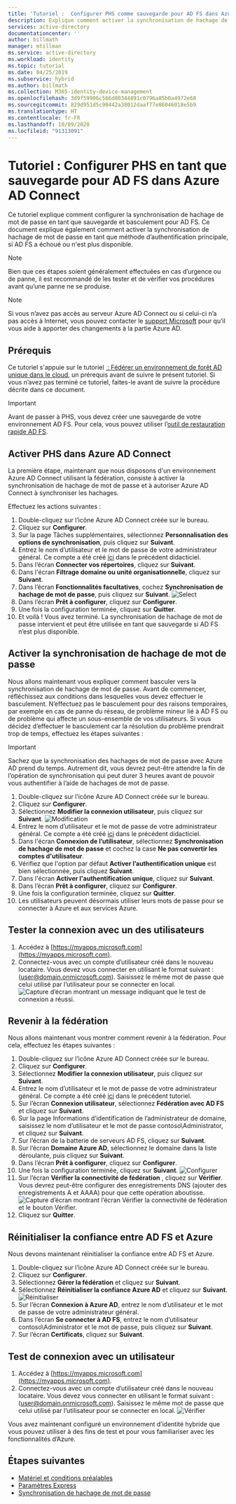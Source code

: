 ```yaml
---
title: 'Tutoriel :  Configurer PHS comme sauvegarde pour AD FS dans Azure AD Connect | Microsoft Docs'
description: Explique comment activer la synchronisation de hachage de mot de passe en tant que sauvegarde et pour AD FS.
services: active-directory
documentationcenter: ''
author: billmath
manager: mtillman
ms.service: active-directory
ms.workload: identity
ms.topic: tutorial
ms.date: 04/25/2019
ms.subservice: hybrid
ms.author: billmath
ms.collection: M365-identity-device-management
ms.openlocfilehash: 3d9f59906c566d80344891c0796a85b0a4972e68
ms.sourcegitcommit: 829d951d5c90442a38012daaf77e86046018e5b9
ms.translationtype: HT
ms.contentlocale: fr-FR
ms.lasthandoff: 10/09/2020
ms.locfileid: "91313091"
---
```

# <a name="tutorial--setting-up-phs-as-backup-for-ad-fs-in-azure-ad-connect"></a>Tutoriel :  Configurer PHS en tant que sauvegarde pour AD FS dans Azure AD Connect

Ce tutoriel explique comment configurer la synchronisation de hachage de mot de passe en tant que sauvegarde et basculement pour AD FS.  Ce document explique également comment activer la synchronisation de hachage de mot de passe en tant que méthode d’authentification principale, si AD FS a échoué ou n'est plus disponible.

>[!NOTE] 
>Bien que ces étapes soient généralement effectuées en cas d’urgence ou de panne, il est recommandé de les tester et de vérifier vos procédures avant qu’une panne ne se produise.

>[!NOTE]
>Si vous n’avez pas accès au serveur Azure AD Connect ou si celui-ci n’a pas accès à Internet, vous pouvez contacter le [support Microsoft](https://support.microsoft.com/en-us/contactus/) pour qu’il vous aide à apporter des changements à la partie Azure AD.

## <a name="prerequisites"></a>Prérequis
Ce tutoriel s'appuie sur le tutoriel [ : Fédérer un environnement de forêt AD unique dans le cloud](tutorial-federation.md), un prérequis avant de suivre le présent tutoriel.  Si vous n’avez pas terminé ce tutoriel, faites-le avant de suivre la procédure décrite dans ce document.

>[!IMPORTANT]
>Avant de passer à PHS, vous devez créer une sauvegarde de votre environnement AD FS.  Pour cela, vous pouvez utiliser l’[outil de restauration rapide AD FS](/windows-server/identity/ad-fs/operations/ad-fs-rapid-restore-tool#how-to-use-the-tool).

## <a name="enable-phs-in-azure-ad-connect"></a>Activer PHS dans Azure AD Connect
La première étape, maintenant que nous disposons d'un environnement Azure AD Connect utilisant la fédération, consiste à activer la synchronisation de hachage de mot de passe et à autoriser Azure AD Connect à synchroniser les hachages.

Effectuez les actions suivantes :

1.  Double-cliquez sur l’icône Azure AD Connect créée sur le bureau.
2.  Cliquez sur **Configurer**.
3.  Sur la page Tâches supplémentaires, sélectionnez **Personnalisation des options de synchronisation**, puis cliquez sur **Suivant**.
4.  Entrez le nom d’utilisateur et le mot de passe de votre administrateur général.  Ce compte a été créé [ici](tutorial-federation.md#create-a-global-administrator-in-azure-ad) dans le précédent didacticiel.
5.  Dans l’écran **Connecter vos répertoires**, cliquez sur **Suivant**.
6.  Dans l'écran **Filtrage domaine ou unité organisationnelle**, cliquez sur **Suivant**.
7.  Dans l’écran **Fonctionnalités facultatives**, cochez **Synchronisation de hachage de mot de passe**, puis cliquez sur **Suivant**.
![Select](media/tutorial-phs-backup/backup1.png)</br>
8.  Dans l’écran **Prêt à configurer**, cliquez sur **Configurer**.
9.  Une fois la configuration terminée, cliquez sur **Quitter**.
10. Et voilà !  Vous avez terminé.  La synchronisation de hachage de mot de passe intervient et peut être utilisée en tant que sauvegarde si AD FS n’est plus disponible.

## <a name="switch-to-password-hash-synchronization"></a>Activer la synchronisation de hachage de mot de passe
Nous allons maintenant vous expliquer comment basculer vers la synchronisation de hachage de mot de passe. Avant de commencer, réfléchissez aux conditions dans lesquelles vous devez effectuer le basculement. N’effectuez pas le basculement pour des raisons temporaires, par exemple en cas de panne du réseau, de problème mineur lié à AD FS ou de problème qui affecte un sous-ensemble de vos utilisateurs. Si vous décidez d’effectuer le basculement car la résolution du problème prendrait trop de temps, effectuez les étapes suivantes :

> [!IMPORTANT]
> Sachez que la synchronisation des hachages de mot de passe avec Azure AD prend du temps.  Autrement dit, vous devrez peut-être attendre la fin de l’opération de synchronisation qui peut durer 3 heures avant de pouvoir vous authentifier à l’aide de hachages de mot de passe.

1. Double-cliquez sur l’icône Azure AD Connect créée sur le bureau.
2.  Cliquez sur **Configurer**.
3.  Sélectionnez **Modifier la connexion utilisateur**, puis cliquez sur **Suivant**.
![Modification](media/tutorial-phs-backup/backup2.png)</br>
4.  Entrez le nom d’utilisateur et le mot de passe de votre administrateur général.  Ce compte a été créé [ici](tutorial-federation.md#create-a-global-administrator-in-azure-ad) dans le précédent didacticiel.
5.  Dans l'écran **Connexion de l’utilisateur**, sélectionnez **Synchronisation de hachage de mot de passe** et cochez la case **Ne pas convertir les comptes d'utilisateur**.  
6.  Vérifiez que l'option par défaut **Activer l’authentification unique** est bien sélectionnée, puis cliquez **Suivant**.
7.  Dans l'écran **Activer l'authentification unique**, cliquez sur **Suivant**.
8.  Dans l’écran **Prêt à configurer**, cliquez sur **Configurer**.
9.  Une fois la configuration terminée, cliquez sur **Quitter**.
10. Les utilisateurs peuvent désormais utiliser leurs mots de passe pour se connecter à Azure et aux services Azure.

## <a name="test-signing-in-with-one-of-our-users"></a>Tester la connexion avec un des utilisateurs

1. Accédez à [https://myapps.microsoft.com](https://myapps.microsoft.com).
2. Connectez-vous avec un compte d’utilisateur créé dans le nouveau locataire.  Vous devez vous connecter en utilisant le format suivant : (user@domain.onmicrosoft.com). Saisissez le même mot de passe que celui utilisé par l’utilisateur pour se connecter en local.</br>
   ![Capture d’écran montrant un message indiquant que le test de connexion a réussi. ](media/tutorial-password-hash-sync/verify1.png)</br>

## <a name="switch-back-to-federation"></a>Revenir à la fédération
Nous allons maintenant vous montrer comment revenir à la fédération.  Pour cela, effectuez les étapes suivantes :

1.  Double-cliquez sur l’icône Azure AD Connect créée sur le bureau.
2.  Cliquez sur **Configurer**.
3.  Sélectionnez **Modifier la connexion utilisateur**, puis cliquez sur **Suivant**.
4.  Entrez le nom d’utilisateur et le mot de passe de votre administrateur général.  Ce compte a été créé [ici](tutorial-federation.md#create-a-global-administrator-in-azure-ad) dans le précédent tutoriel.
5.  Sur l’écran **Connexion utilisateur**, sélectionnez **Fédération avec AD FS** et cliquez sur **Suivant**.  
6. Sur la page Informations d’identification de l’administrateur de domaine, saisissez le nom d’utilisateur et le mot de passe contoso\Administrator, et cliquez sur **Suivant**.
7. Sur l’écran de la batterie de serveurs AD FS, cliquez sur **Suivant**.
8. Sur l’écran **Domaine Azure AD**, sélectionnez le domaine dans la liste déroulante, puis cliquez sur **Suivant**.
9. Dans l’écran **Prêt à configurer**, cliquez sur **Configurer**.
10. Une fois la configuration terminée, cliquez sur **Suivant**.
![Configurer](media/tutorial-phs-backup/backup4.png)</br>
11. Sur l’écran **Vérifier la connectivité de fédération** , cliquez sur **Vérifier**.  Vous devrez peut-être configurer des enregistrements DNS (ajouter des enregistrements A et AAAA) pour que cette opération aboutisse.
![Capture d’écran montrant l’écran Vérifier la connectivité de fédération et le bouton Vérifier.](media/tutorial-phs-backup/backup5.png)</br>
12. Cliquez sur **Quitter**.

## <a name="reset-the-ad-fs-and-azure-trust"></a>Réinitialiser la confiance entre AD FS et Azure
Nous devons maintenant réinitialiser la confiance entre AD FS et Azure.

1.  Double-cliquez sur l’icône Azure AD Connect créée sur le bureau.
2.  Cliquez sur **Configurer**.
3.  Sélectionnez **Gérer la fédération** et cliquez sur **Suivant**.
4.  Sélectionnez **Réinitialiser la confiance Azure AD** et cliquez sur **Suivant**.
![Réinitialiser](media/tutorial-phs-backup/backup6.png)</br>
5.  Sur l’écran **Connexion à Azure AD**, entrez le nom d’utilisateur et le mot de passe de votre administrateur général.
6.  Dans l’écran **Se connecter à AD FS**, entrez le nom d’utilisateur contoso\Administrator et le mot de passe, puis cliquez sur **Suivant**.
7.  Sur l’écran **Certificats**, cliquez sur **Suivant**.

## <a name="test-signing-in-with-a-user"></a>Test de connexion avec un utilisateur

1.  Accédez à [https://myapps.microsoft.com](https://myapps.microsoft.com).
2. Connectez-vous avec un compte d’utilisateur créé dans le nouveau locataire.  Vous devez vous connecter en utilisant le format suivant : (user@domain.onmicrosoft.com). Saisissez le même mot de passe que celui utilisé par l’utilisateur pour se connecter en local.
![Vérifier](media/tutorial-password-hash-sync/verify1.png)

Vous avez maintenant configuré un environnement d’identité hybride que vous pouvez utiliser à des fins de test et pour vous familiariser avec les fonctionnalités d’Azure.

## <a name="next-steps"></a>Étapes suivantes


- [Matériel et conditions préalables](how-to-connect-install-prerequisites.md) 
- [Paramètres Express](how-to-connect-install-express.md)
- [Synchronisation de hachage de mot de passe](how-to-connect-password-hash-synchronization.md)